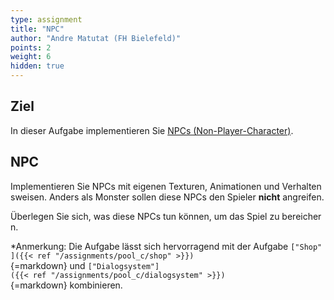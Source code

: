 ```yaml
---
type: assignment
title: "NPC"
author: "Andre Matutat (FH Bielefeld)"
points: 2
weight: 6
hidden: true
---
```


## Ziel

In dieser Aufgabe implementieren Sie [NPCs (Non-Player-Character)](https://en.wikipedia.org/wiki/Non-player_character).

## NPC

Implementieren Sie NPCs mit eigenen Texturen, Animationen und Verhaltensweisen. Anders als Monster sollen diese NPCs den Spieler **nicht** angreifen.

Überlegen Sie sich, was diese NPCs tun können, um das Spiel zu bereichern.

*Anmerkung: Die Aufgabe lässt sich hervorragend mit der Aufgabe `["Shop"]({{< ref "/assignments/pool_c/shop" >}})`{=markdown} und `["Dialogsystem"]({{< ref "/assignments/pool_c/dialogsystem" >}})`{=markdown} kombinieren.
